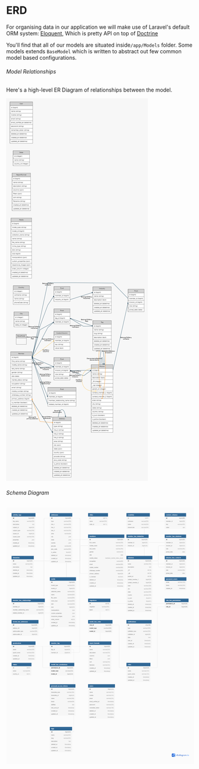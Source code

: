 # ERD

For organising data in our application we will make use of Laravel's default ORM system: [Eloquent](https://laravel.com/docs/7.x/eloquent-relationships#defining-relationships), Which is pretty API on top of [Doctrine](https://github.com/doctrine/dbal)

You'll find that all of our models are situated inside`/app/Models` folder. Some models extends `BaseModel` which is written to abstract out few common model based configurations.

###### Model Relationships

Here's a high-level ER Diagram of relationships between the model.

![Entity Relationships](../images/erd.png)

###### Schema Diagram 

![Entity Relationships](../images/db.png)